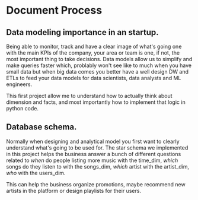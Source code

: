 # Document Process
## Data modeling importance in an startup.
Being able to monitor, track and have a clear image of what's going one with the main KPIs of the company, your area or team
is one, if not, the most important thing to take decisions. Data models allow us to simplify and make queries faster which, 
problably won't see like to much when you have small data but when big data comes you better have a well design DW and ETLs to 
feed your data models for data scientists, data analysts and ML engineers.

This first project allow me to understand how to actually think about dimension and facts, and most importantly how to implement
that logic in python code.

## Database schema.
Normally when designing and analytical model you first want to clearly understand what's going to be used for. The star schema we
implemented in this project helps the business answer a bunch of different questions related to *when* do people listing more music
with the time_dim, *which* songs do they listen to with the songs_dim, *which* artist with the artist_dim, *who* with the users_dim.

This can help the business organize promotions, maybe recommend new artists in the platform or design playlists for their users.